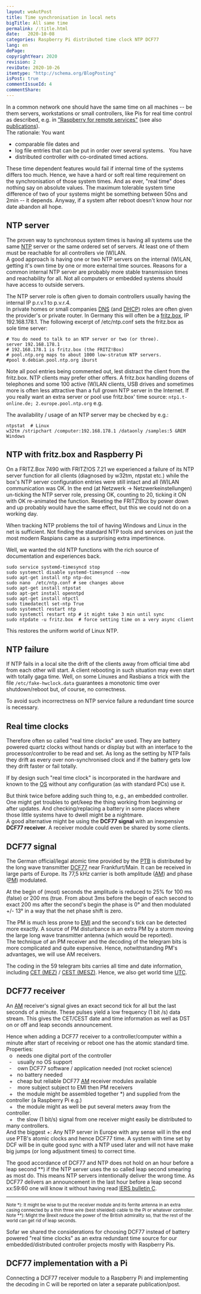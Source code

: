 ```yaml
---
layout: weAutPost
title: Time synchronisation in local nets
bigTitle: All same time
permalink: /:title.html
date:   2020-10-08
categories: Raspberry Pi distributed time clock NTP DCF77
lang: en
dePage:
copyrightYear: 2020
revision: 2
reviDate: 2020-10-26
itemtype: "http://schema.org/BlogPosting"
isPost: true
commentIssueId: 4
commentShare:
---
```


In a common network one should have the same time on all machines -- be them 
servers, workstations or small controllers, like Pis for real
time control as described, e.g. in 
["Raspberry for remote services"](https://a-weinert.de/pub/raspberry4remoteServices.pdf "technical report (.pdf)")
(see<!--more--> also 
   [publications](http://a-weinert.de/publication_en.html "by A. Weinert")).   
The rationale: You want
 - comparable file dates and
 - log file entries that can be put in order over several
   systems. &nbsp; You have
 - distributed controller with co-ordinated timed actions.
 
These time dependent features would fail if internal time of the 
systems differs too much. Hence, we have a hard or soft real time 
requirement on the synchronisation of those system times. And as ever,
"real time" does nothing say on absolute values. The maximum tolerable 
system time difference of two of your systems might be something between
50ns and 2min -- it depends. Anyway, if a system after reboot doesn't 
know hour nor date abandon all hope.

## NTP server

The proven way to synchronous system times is having all systems use the 
same [NTP](#ntp-server "Net time protocol") server or the same ordered
set of servers. At least one of them must be reachable for all controllers 
vie (W)LAN.   
A good approach is having one or two NTP servers on the internal (W)LAN, 
getting it's own time by one or more external time sources. Reasons for 
a common internal NTP server are probably more
stable transmission times and reachability for all. Not all computers or
embedded systems should have access to outside servers.

The NTP server role is often given to domain controllers usually having
the internal IP p.r.v.1 to p.v.r.4.   
In private homes or small companies 
[DNS](#ntp-server "Domain name system")  (and 
[DHCP](#ntp-server "Dynamic host configuration protocol")) roles
are often given the provider's or private router. In Germany this will
often be a
[fritz.box](#ntp-server "fritz.box is the name; FRITZ!Box is the product"),
IP 192.168.178.1. The following excerpt of
/etc/ntp.conf sets the fritz.box as sole time server:

```
# You do need to talk to an NTP server or two (or three).
server 192.168.178.1
# 192.168.178.1 is fritz.box (the FRITZ!Box)
# pool.ntp.org maps to about 1000 low-stratum NTP servers.
#pool 0.debian.pool.ntp.org iburst
```

Note all pool entries being commented out, lest distract the client from
the fritz.box. NTP clients may prefer other offers. A fritz.box handling
dozens of telephones and some 100 active (W)LAN clients, USB drives and 
sometimes more is often less attractive than a full grown NTP server in the
Internet. If you really want an extra server or pool use fritz.box' time
source: ``` ntp1.t-online.de; 2.europe.pool.ntp.org ``` e.g.

The availability / usage of an NTP server may be checked by
e.g.:
```
ntpstat  # Linux
w32tm /stripchart /computer:192.168.178.1 /dataonly /samples:5 &REM Windows
```
## NTP with fritz.box and Raspberry Pi

On a FRITZ.Box 7490 with FRITZ!OS 7.21 we experienced a failure of its NTP
server function for all clients (diagnosed by w32tm, ntpstat etc.) while the 
box's NTP server configuration entries were still intact and all (W)LAN 
communication was OK. In the end (at Netzwerk -> Netzwerkeinstellungen)
un-ticking the NTP server role, pressing OK, counting to 20, ticking it ON
with OK re-animated the function. Reseting the FRITZ!Box
by power down and up probably would have the same effect, but this we
could not do on a working day.

When tracking NTP problems the toil of having Windows and Linux in the net
is sufficient. Not finding the standard NTP tools and services on just the
most modern Raspians came as a surprising extra impertinence.

Well, we wanted the old NTP functions with the rich source of documentation
and experiences back.
```
sudo service systemd-timesyncd stop
sudo systemctl disable systemd-timesyncd --now
sudo apt-get install ntp ntp-doc
sudo nano  /etc/ntp.conf # see changes above
sudo apt-get install ntpstat
sudo apt-get install openntpd
sudo apt-get install ntpctl
sudo timedatectl set-ntp True
sudo systemctl restart ntp
sudo systemctl restart ntp # it might take 3 min until sync
sudo ntpdate -u fritz.box  # force setting time on a very async client 
```
This restores the uniform world of Linux NTP.
  

## NTP failure

If NTP fails in a local site the drift of the clients away from official time
abd from each other will start. A client rebooting in such situation may 
even start with totally gaga time. Well, on some Linuxes and Rasbians a trick
with the file ```/etc/fake-hwclock.data``` guarantees a monotonic 
time over shutdown/reboot but, of course, no correctness.

To avoid such incorrectness on NTP service failure a redundant
time source is necessary.

## Real time clocks

Therefore often so called "real time clocks" are used. They are battery 
powered quartz clocks without hands or display but with an interface
to the processor/controller to be read and set. As long as the setting by
NTP fails they drift as every over non-synchronised clock and if the
battery gets low they drift faster or fail totally.

If by design such "real time clock" is incorporated in the hardware and
known to the [OS](#real-time-clocks "Operating System")
without any configuration (as with standard PCs) use it.
   
But think twice before adding such thing to, e.g., an embedded controller.
One might get troubles to get/keep the thing working from beginning or 
after updates. And checking/replacing a battery in some places where
those little systems have to dwell might be a nightmare.    
A good alternative might be using the **DCF77 signal** with an inexpensive 
**DCF77 receiver**. A receiver module could even be shared by some clients.


## DCF77 signal

The German official/legal atomic time provided by the 
[PTB](#dcf77-signal "Physikalisch-Technische Bundesanstalt, Braunschweig")
is distributed by the long wave transmitter
[DCF77](#dcf77-signal
 "the callsign of the long wave time transmitter in Mainflingen")
near Frankfurt/Main. It can be received  in large parts of Europe. Its
77,5 kHz carrier is both amplitude 
([AM](#dcf77-signal "amplitude modulation")) and phase
([PM](#dcf77-signal "phase modulation")) modulated.

At the begin of (most) seconds the amplitude is reduced to 25% for 100 ms
(false) or 200 ms (true. From about 3ms before the begin of each second to 
exact 200 ms after the second's begin the phase
is 0° and then modulated +/- 13° in a way that the net phase shift is zero.   

The PM is much less prone to 
[EMI](#dcf77-signal "electro-magnetic interference") and the second's tick
can be detected more exactly. A source of PM disturbance is an extra PM by 
a storm moving the large long wave transmitter antenna (which would 
be reported).  
The technique of an PM receiver and the decoding of the telegram bits is
more complicated and quite expensive. Hence, notwithstanding PM's
advantages, we will use AM receivers.

The coding in the 59 telegram bits carries all time and date information,
including [CET (MEZ)](#dcf77-signal "Central European Time, UTC + 1h") /
[CEST (MESZ)](#dcf77-signal "CE summer Time, UTC + 2h"). Hence, we 
also get world time [UTC](#dcf77-signal "Coordinated Universal Time").

## DCF77 receiver

An [AM](#dcf77-receiver "amplitude modulation") receiver's signal
gives an exact second tick for all but the last seconds of a minute.
These pulses yield a low frequency (1 bit /s) data stream. This gives the
CET/CEST date and time information as well as DST on or off and leap
seconds announcement. 

Hence when adding a DCF77 receiver to a controller/computer within a 
minute after start of receiving or reboot one has the atomic standard time.  
Properties:    
 &nbsp; o &nbsp; needs one digital port of the controller    
 &nbsp; - &nbsp;&nbsp; usually no OS support    
 &nbsp; - &nbsp;&nbsp; own DCF77 software / application needed (not rocket 
 science)        
 &nbsp; + &nbsp; no battery needed     
 &nbsp; + &nbsp; cheap but reliable DCF77 
  [AM](#dcf77-receiver "amplitude modulation") receiver modules available   
 &nbsp; - &nbsp;&nbsp; more subject  subject to EMI then PM receivers      
 &nbsp; + &nbsp; the module might be assembled together *) and supplied
   from the controller (a Raspberry Pi e.g.)    
 &nbsp; + &nbsp; the module might as well be put several meters away from
   the controller.    
 &nbsp; + &nbsp; the slow (1 bit/s) signal from one receiver might easily
   be distributed to many controllers.    
And the biggest +:
Any NTP server in Europe with any sense will in the end use PTB's atomic
clocks and hence DCF77 time. A system with time set by DCF will be in quite
good sync with a NTP used later and will not have make big jumps (or long
adjustment times) to correct time.

The good accordance of DCF77 and NTP does not hold on an hour before a leap
second **) if the NTP server uses the so called leap second
smearing as most do. This means NTP servers intentionally deliver the
wrong time. As DCF77 delivers an announcement in the last hour before a leap
second xx:59:60 one will know it without having read
[IERS bulletin C](https://www.iers.org/SharedDocs/News/EN/BulletinC.html
"Earth Rotation Services").   
_____    
<sup>Note *): It might be wise to put the receiver module and its ferrite
antenna in an extra casing connected by a thin three wire (best shielded)
cable to the Pi or whatever controller.   
Note **): Might the Brexit reduce the power of the British admirality so,
that the rest of the world can get rid of leap seconds.</sup>


Sofar we shared the considerations for choosing DCF77 instead 
of battery powered "real time clocks" as an extra redundant time source for
our embedded/distributed controller projects mostly with Raspberry Pis.

## DCF77 implementation with a Pi

Connecting a DCF77 receiver module to a Raspberry Pi and implementing the
decoding in C will be reported on later a separate publication/post.
